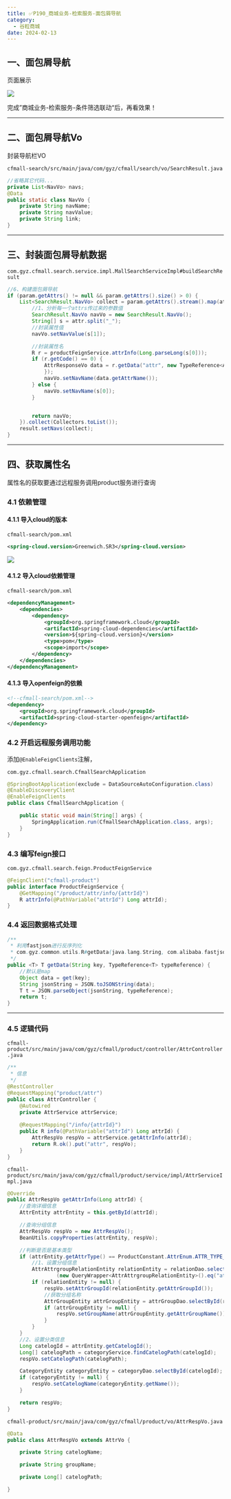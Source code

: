 ```yaml
---
title: ✅P190_商城业务-检索服务-面包屑导航
category:
  - 谷粒商城
date: 2024-02-13
---
```


<!-- more -->

## 一、面包屑导航

页面展示

![](https://cfmall-hello.oss-cn-beijing.aliyuncs.com/img/202312/80e7439bd3ae13c11603fb8c02106ac8.png#id=LmDB9&originHeight=402&originWidth=1417&originalType=binary&ratio=1&rotation=0&showTitle=false&status=done&style=none&title=)

完成”商城业务-检索服务-条件筛选联动“后，再看效果！

---

## 二、面包屑导航Vo

封装导航栏VO

`cfmall-search/src/main/java/com/gyz/cfmall/search/vo/SearchResult.java`

```java
//省略其它代码...
private List<NavVo> navs;
@Data
public static class NavVo {
    private String navName;
    private String navValue;
    private String link;
}
```

---

## 三、封装面包屑导航数据

`com.gyz.cfmall.search.service.impl.MallSearchServiceImpl#buildSearchResult`

```java
//6、构建面包屑导航
if (param.getAttrs() != null && param.getAttrs().size() > 0) {
    List<SearchResult.NavVo> collect = param.getAttrs().stream().map(attr -> {
        //1、分析每一个attrs传过来的参数值
        SearchResult.NavVo navVo = new SearchResult.NavVo();
        String[] s = attr.split("_");
        //封装属性值
        navVo.setNavValue(s[1]);

        //封装属性名
        R r = productFeignService.attrInfo(Long.parseLong(s[0]));
        if (r.getCode() == 0) {
            AttrResponseVo data = r.getData("attr", new TypeReference<AttrResponseVo>() {
            });
            navVo.setNavName(data.getAttrName());
        } else {
            navVo.setNavName(s[0]);
        }


        return navVo;
    }).collect(Collectors.toList());
    result.setNavs(collect);
}
```

---

## 四、获取属性名

属性名的获取要通过远程服务调用product服务进行查询

### 4.1 依赖管理

#### 4.1.1 导入cloud的版本

`cfmall-search/pom.xml`

```xml
<spring-cloud.version>Greenwich.SR3</spring-cloud.version>
```

![](https://cfmall-hello.oss-cn-beijing.aliyuncs.com/images/202303/202303291030287.png#id=PoVal&originHeight=155&originWidth=685&originalType=binary&ratio=1&rotation=0&showTitle=false&status=done&style=none&title=#id=xeWRj&originHeight=155&originWidth=685&originalType=binary&ratio=1&rotation=0&showTitle=false&status=done&style=none&title=)

#### 4.1.2 导入cloud依赖管理
`cfmall-search/pom.xml`
```xml
<dependencyManagement>
    <dependencies>
        <dependency>
            <groupId>org.springframework.cloud</groupId>
            <artifactId>spring-cloud-dependencies</artifactId>
            <version>${spring-cloud.version}</version>
            <type>pom</type>
            <scope>import</scope>
        </dependency>
    </dependencies>
</dependencyManagement>
```

#### 4.1.3 导入openfeign的依赖

```xml
<!--cfmall-search/pom.xml-->
<dependency>
    <groupId>org.springframework.cloud</groupId>
    <artifactId>spring-cloud-starter-openfeign</artifactId>
</dependency>
```

### 4.2 开启远程服务调用功能

添加`@EnableFeignClients`注解，

`com.gyz.cfmall.search.CfmallSearchApplication`

```java
@SpringBootApplication(exclude = DataSourceAutoConfiguration.class)
@EnableDiscoveryClient
@EnableFeignClients
public class CfmallSearchApplication {

    public static void main(String[] args) {
        SpringApplication.run(CfmallSearchApplication.class, args);
    }
}
```

### 4.3 编写feign接口

`com.gyz.cfmall.search.feign.ProductFeignService`

```java
@FeignClient("cfmall-product") 
public interface ProductFeignService {
    @GetMapping("/product/attr/info/{attrId}")
    R attrInfo(@PathVariable("attrId") Long attrId);
}
```

### 4.4 返回数据格式处理

```java
/**
 * 利用fastjson进行反序列化
 * com.gyz.common.utils.R#getData(java.lang.String, com.alibaba.fastjson.TypeReference<T>)
 */
public <T> T getData(String key, TypeReference<T> typeReference) {
    //默认是map
    Object data = get(key);   
    String jsonString = JSON.toJSONString(data);
    T t = JSON.parseObject(jsonString, typeReference);
    return t;
}
```

---

### 4.5 逻辑代码

`cfmall-product/src/main/java/com/gyz/cfmall/product/controller/AttrController.java`

```java
/**
 * 信息
 */
@RestController
@RequestMapping("product/attr")
public class AttrController {
    @Autowired
    private AttrService attrService;
	
    @RequestMapping("/info/{attrId}")
	public R info(@PathVariable("attrId") Long attrId) {
    	AttrRespVo respVo = attrService.getAttrInfo(attrId);
    	return R.ok().put("attr", respVo);
	}
}
```

`cfmall-product/src/main/java/com/gyz/cfmall/product/service/impl/AttrServiceImpl.java`

```java
@Override
public AttrRespVo getAttrInfo(Long attrId) {
    //查询详细信息
    AttrEntity attrEntity = this.getById(attrId);

    //查询分组信息
    AttrRespVo respVo = new AttrRespVo();
    BeanUtils.copyProperties(attrEntity, respVo);

    //判断是否是基本类型
    if (attrEntity.getAttrType() == ProductConstant.AttrEnum.ATTR_TYPE_BASE.getCode()) {
        //1、设置分组信息
        AttrAttrgroupRelationEntity relationEntity = relationDao.selectOne
                (new QueryWrapper<AttrAttrgroupRelationEntity>().eq("attr_id", attrId));
        if (relationEntity != null) {
            respVo.setAttrGroupId(relationEntity.getAttrGroupId());
            //获取分组名称
            AttrGroupEntity attrGroupEntity = attrGroupDao.selectById(relationEntity.getAttrGroupId());
            if (attrGroupEntity != null) {
                respVo.setGroupName(attrGroupEntity.getAttrGroupName());
            }
        }
    }
    //2、设置分类信息
    Long catelogId = attrEntity.getCatelogId();
    Long[] catelogPath = categoryService.findCatelogPath(catelogId);
    respVo.setCatelogPath(catelogPath);

    CategoryEntity categoryEntity = categoryDao.selectById(catelogId);
    if (categoryEntity != null) {
        respVo.setCatelogName(categoryEntity.getName());
    }

    return respVo;
}
```

`cfmall-product/src/main/java/com/gyz/cfmall/product/vo/AttrRespVo.java`

```java
@Data
public class AttrRespVo extends AttrVo {

    private String catelogName;

    private String groupName;

    private Long[] catelogPath;

}
```
